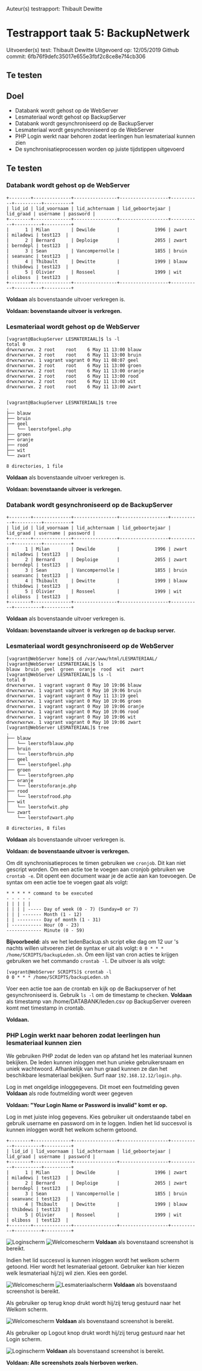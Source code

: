 Auteur(s) testrapport: Thibault Dewitte
# Testrapport taak 5: BackupNetwerk

Uitvoerder(s) test: Thibault Dewitte
Uitgevoerd op: 12/05/2019
Github commit:  6fb76f9defc35017e655e3fbf2c8ce8e7f4cb306

## Te testen

## Doel
- Databank wordt gehost op de WebServer
- Lesmateriaal wordt gehost op BackupServer
- Databank wordt gesynchroniseerd op de BackupServer
- Lesmateriaal wordt gesynchroniseerd op de WebServer
- PHP Login werkt naar behoren zodat leerlingen hun lesmateriaal kunnen zien
- De synchronisatieprocessen worden op juiste tijdstippen uitgevoerd

## Te testen
### Databank wordt gehost op de WebServer

```
+--------+--------------+----------------+------------------+-----------+----------+----------+
| lid_id | lid_voornaam | lid_achternaam | lid_geboortejaar | lid_graad | username | password |
+--------+--------------+----------------+------------------+-----------+----------+----------+
|      1 | Milan        | Dewilde        |             1996 | zwart     | miladewi | test123  |
|      2 | Bernard      | Deploige       |             2055 | zwart     | berndepl | test123  |
|      3 | Sean         | Vancompernolle |             1855 | bruin     | seanvanc | test123  |
|      4 | Thibault     | Dewitte        |             1999 | blauw     | thibdewi | test123  |
|      5 | Olivier      | Rosseel        |             1999 | wit       | oliboss  | test123  |
+--------+--------------+----------------+------------------+-----------+----------+----------+
```
**Voldaan** als bovenstaande uitvoer verkregen is.

**Voldaan: bovenstaande uitvoer is verkregen.**


### Lesmateriaal wordt gehost op de WebServer
```
[vagrant@BackupServer LESMATERIAAL]$ ls -l
total 0
drwxrwxrwx. 2 root    root    6 May 11 13:00 blauw
drwxrwxrwx. 2 root    root    6 May 11 13:00 bruin
drwxrwxrwx. 1 vagrant vagrant 0 May 11 08:07 geel
drwxrwxrwx. 2 root    root    6 May 11 13:00 groen
drwxrwxrwx. 2 root    root    6 May 11 13:00 oranje
drwxrwxrwx. 2 root    root    6 May 11 13:00 rood
drwxrwxrwx. 2 root    root    6 May 11 13:00 wit
drwxrwxrwx. 2 root    root    6 May 11 13:00 zwart


[vagrant@BackupServer LESMATERIAAL]$ tree
.
├── blauw
├── bruin
├── geel
│   └── leerstofgeel.php
├── groen
├── oranje
├── rood
├── wit
└── zwart

8 directories, 1 file
```
**Voldaan** als bovenstaande uitvoer verkregen is.

**Voldaan: bovenstaande uitvoer is verkregen.**

### Databank wordt gesynchroniseerd op de BackupServer
```
+--------+--------------+----------------+------------------+-----------+----------+----------+
| lid_id | lid_voornaam | lid_achternaam | lid_geboortejaar | lid_graad | username | password |
+--------+--------------+----------------+------------------+-----------+----------+----------+
|      1 | Milan        | Dewilde        |             1996 | zwart     | miladewi | test123  |
|      2 | Bernard      | Deploige       |             2055 | zwart     | berndepl | test123  |
|      3 | Sean         | Vancompernolle |             1855 | bruin     | seanvanc | test123  |
|      4 | Thibault     | Dewitte        |             1999 | blauw     | thibdewi | test123  |
|      5 | Olivier      | Rosseel        |             1999 | wit       | oliboss  | test123  |
+--------+--------------+----------------+------------------+-----------+----------+----------+
```
**Voldaan** als bovenstaande uitvoer verkregen is.

**Voldaan: bovenstaande uitvoer is verkregen op de backup server.**

### Lesmateriaal wordt gesynchroniseerd op de WebServer

```
[vagrant@WebServer home]$ cd /var/www/html/LESMATERIAAL/
[vagrant@WebServer LESMATERIAAL]$ ls
blauw  bruin  geel  groen  oranje  rood  wit  zwart
[vagrant@WebServer LESMATERIAAL]$ ls -l
total 0
drwxrwxrwx. 1 vagrant vagrant 0 May 10 19:06 blauw
drwxrwxrwx. 1 vagrant vagrant 0 May 10 19:06 bruin
drwxrwxrwx. 1 vagrant vagrant 0 May 11 13:19 geel
drwxrwxrwx. 1 vagrant vagrant 0 May 10 19:06 groen
drwxrwxrwx. 1 vagrant vagrant 0 May 10 19:06 oranje
drwxrwxrwx. 1 vagrant vagrant 0 May 10 19:06 rood
drwxrwxrwx. 1 vagrant vagrant 0 May 10 19:06 wit
drwxrwxrwx. 1 vagrant vagrant 0 May 10 19:06 zwart
[vagrant@WebServer LESMATERIAAL]$ tree
.
├── blauw
│   └── leerstofblauw.php
├── bruin
│   └── leerstofbruin.php
├── geel
│   └── leerstofgeel.php
├── groen
│   └── leerstofgroen.php
├── oranje
│   └── leerstoforanje.php
├── rood
│   └── leerstofrood.php
├── wit
│   └── leerstofwit.php
└── zwart
    └── leerstofzwart.php

8 directories, 8 files
```
**Voldaan** als bovenstaande uitvoer verkregen is.

**Voldaan: de bovenstaande uitvoer is verkregen.**

Om dit synchronisatieproces te timen gebruiken we `cronjob`. Dit kan niet gescript worden. Om een actie toe te voegen aan cronjob gebruiken we `crontab -e`. Dit opent een document waar je de actie aan kan toevoegen. De syntax om een actie toe te voegen gaat als volgt:
```
* * * * * command to be executed
- - - - -
| | | | |
| | | | ----- Day of week (0 - 7) (Sunday=0 or 7)
| | | ------- Month (1 - 12)
| | --------- Day of month (1 - 31)
| ----------- Hour (0 - 23)
------------- Minute (0 - 59)
```

**Bijvoorbeeld:** als we het ledenBackup.sh script elke dag om 12 uur 's nachts willen uitvoeren ziet de syntax er uit als volgt: `0 0 * * * /home/SCRIPTS/backupLeden.sh`.
Om een lijst van cron acties te krijgen gebruiken we het commando `crontab -l`. De uitvoer is als volgt:
```
[vagrant@WebServer SCRIPTS]$ crontab -l
0 0 * * * /home/SCRIPTS/backupLeden.sh
```
Voer een actie toe aan de crontab en kijk op de Backupserver of het gesynchroniseerd is. Gebruik `ls -l` om de timestamp te checken.
**Voldaan** als timestamp van /home/DATABANK/leden.csv op BackupServer overeen komt met timestamp in crontab.

**Voldaan.**

### PHP Login werkt naar behoren zodat leerlingen hun lesmateriaal kunnen zien
We gebruiken PHP zodat de leden van op afstand het les materiaal kunnen bekijken. De leden kunnen inloggen met hun unieke gebruikersnaam en uniek wachtwoord. Afhankelijk van hun graad kunnen ze dan het beschikbare lesmateriaal bekijken. Surf naar `192.168.12.12/login.php`.

Log in met ongeldige inloggegevens. Dit moet een foutmelding geven
**Voldaan** als rode foutmelding wordt weer gegeven

**Voldaan: "Your Login Name or Password is invalid" komt er op.**

Log in met juiste inlog gegevens. Kies gebruiker uit onderstaande tabel en gebruik username en password om in te loggen. Indien het lid succesvol is kunnen inloggen wordt het welkom scherm getoond. 

```
+--------+--------------+----------------+------------------+-----------+----------+----------+
| lid_id | lid_voornaam | lid_achternaam | lid_geboortejaar | lid_graad | username | password |
+--------+--------------+----------------+------------------+-----------+----------+----------+
|      1 | Milan        | Dewilde        |             1996 | zwart     | miladewi | test123  |
|      2 | Bernard      | Deploige       |             2055 | zwart     | berndepl | test123  |
|      3 | Sean         | Vancompernolle |             1855 | bruin     | seanvanc | test123  |
|      4 | Thibault     | Dewitte        |             1999 | blauw     | thibdewi | test123  |
|      5 | Olivier      | Rosseel        |             1999 | wit       | oliboss  | test123  |
+--------+--------------+----------------+------------------+-----------+----------+----------+
```
![](Screenshots/login.png?raw=true "Loginscherm")
![](Screenshots/welcome.png?raw=true "Welcomescherm")
**Voldaan** als bovenstaand screenshot is bereikt.

Indien het lid succesvol is kunnen inloggen wordt het welkom scherm getoond. Hier wordt het lesmateriaal getoont. Gebruiker kan hier kiezen welk lesmateriaal hij/zij wil zien. Kies een gordel.

![](Screenshots/welcome.png?raw=true "Welcomescherm")
![](Screenshots/leerstof.png?raw=true "Lesmateriaalscherm")
**Voldaan** als bovenstaand screenshot is bereikt.

Als gebruiker op terug knop drukt wordt hij/zij terug gestuurd naar het Welkom scherm. 

![](Screenshots/welcome.png?raw=true "Welcomescherm")
**Voldaan** als bovenstaand screenshot is bereikt.

Als gebruiker op Logout knop drukt wordt hij/zij terug gestuurd naar het Login scherm. 

![](Screenshots/login.png?raw=true "Loginscherm")
**Voldaan** als bovenstaand screenshot is bereikt.

**Voldaan: Alle screenshots zoals hierboven werken.**